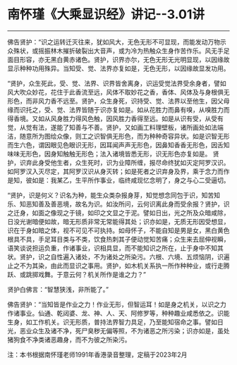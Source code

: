 # 南怀瑾《大乘显识经》讲记--3.01讲

------

佛告贤护：“识之运转迁灭往来，犹如风大，无色无形不可显现，而能发动万物示众殊状，或摇振林木摧折破裂出大音声，或为冷为热触众生身作苦作乐。风无手足面目形容，亦无黑白黄赤诸色。贤护，识界亦尔，无色无形无光明显现，以因缘故显示种种功用殊异。当知受、觉、法界亦复如是，无色无形，以因缘故显发功用。

“贤护，众生死此，受、觉、法界、识界皆舍离身，识运受觉法界受余身者，譬如风大吹众妙花，花住于此香流至远，风体不取妙花之香，香体、风体及与身根俱无形色，而非风力香不远至。贤护，众生身死，识持受、觉、法界以至他生，因父母缘而识托之，受、觉、法界皆随于识亦复如是。如从花胜力而鼻有嗅，从嗅胜力而得香境。又如从风身胜力得风色触，因风胜力香得至远。如是从识有受，从受有觉，从觉有法，遂能了知善与不善。贤护，又如画工料理壁板，诸所画处如法端洁，随意所为图绘众像，则工之识智俱无形色，而为种种奇容异状。如是识智无形而生六色，谓因眼见色眼识无形，因耳闻声声无形色，因鼻知香香无形色，因舌知味味无形色，因身知触触无形色；法入诸境皆悉无形，识无形色亦复如是。 贤护，识弃此身受他生者，众生死时，识为业障所缠，报尽命终犹如灭定阿罗汉识。如阿罗汉入灭尽定，其阿罗汉识从身灭转；如是死者之识弃身及界，乘于念力而作是知，彼如是：我某乙，生平所作事业，临终咸现忆念明了，身之与心二受逼切。

“贤护，识是何义？识名为种，能生众类杂报身芽，知觉想念同包于识，知苦知乐、知恶知善及善恶境，故名为识。如汝所问，云何识离此身而受余报？贤护，识之迁身，如面之像现之于镜，如印之文显之于泥。譬如日出，光之所及众暗咸除，日没光谢暗便如故，暗无形质非常无常能得其处；识亦如是，无质无形因受想显，识在于身如暗之体，视不可见不可执持。如母怀子，不能自知是男是女，黑白黄色根具不具，手足耳目类与不类，饮食热刺其子便动觉知苦痛；众生来去屈伸视瞬，语笑谈说担运负重，作诸事业，识相具显，而不能知识之所在，止于身中不知其状。贤护，识之自性遍入诸处，不为诸处之所染污。六根、六境、五烦恼阴，识遍止之不为其染，由此而显识之事用。贤护，如木机关系执一所作种种业，或行走腾跃、或跳掷戏舞。于意云何？机关所作是谁之力？”

贤护白佛言：“智慧狭浅，非所能了。”

佛告贤护：“当知皆是作业之力！作业无形，但智运耳！如是身之机关，以识之力作诸事业。仙通、乾闼婆、龙、神、人、天、阿修罗等，种种趣业咸悉依之。识能生身，如工作机关。识无形质，普持法界智力具足，乃至能知宿命之事。譬如日光，恶业众生及诸不净，死尸臭秽无偏等照，不为诸恶之所污染；识亦如是，虽处猪狗食不净类诸恶趣身，而不为彼之所染污。

注：本书根据南怀瑾老师1991年香港录音整理，定稿于2023年2月
